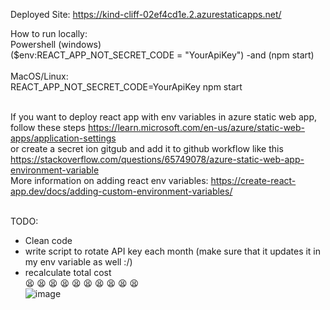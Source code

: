 Deployed Site:
https://kind-cliff-02ef4cd1e.2.azurestaticapps.net/


How to run locally: <br>
Powershell (windows) <br>
  ($env:REACT_APP_NOT_SECRET_CODE = "YourApiKey") -and (npm start) <br><br>
MacOS/Linux: <br>
  REACT_APP_NOT_SECRET_CODE=YourApiKey npm start <br><br>
 
 If you want to deploy react app with env variables in azure static web app, follow these steps https://learn.microsoft.com/en-us/azure/static-web-apps/application-settings <br> 
 or create a secret ion gitgub and add it to github workflow like this https://stackoverflow.com/questions/65749078/azure-static-web-app-environment-variable<br>
 More information on adding react env variables: https://create-react-app.dev/docs/adding-custom-environment-variables/ <br> <br>

TODO: <br>
- Clean code <br>
- write script to rotate API key each month (make sure that it updates it in my env variable as well :/) <br>
- recalculate total cost <br>
😫
😫
😫
😫
😫
😫
😫
😫
😫
😫 <br>
![image](https://user-images.githubusercontent.com/46355198/223633010-d9f29c07-ee56-439f-9845-d2933c029a9b.png)

